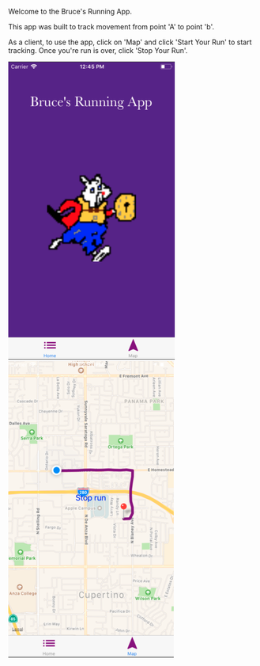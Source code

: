 Welcome to the Bruce's Running App.

This app was built to track movement from point 'A' to point 'b'.

As a client, to use the app, click on 'Map' and click 'Start Your Run' to start tracking. Once you're run is over, click 'Stop Your Run'.

![alt text](screens/homepage.png)![alt text](screens/runningView.png)

